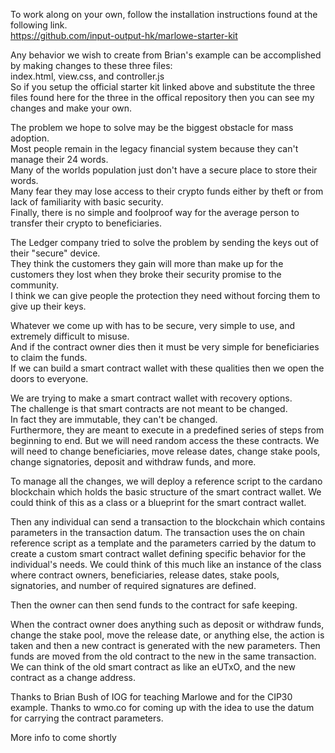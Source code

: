 To work along on your own, follow the installation instructions found at the following link.  
https://github.com/input-output-hk/marlowe-starter-kit  

Any behavior we wish to create from Brian's example can be accomplished by making changes to these three files:  
index.html, view.css, and controller.js  
So if you setup the official starter kit linked above and substitute the three files found here for the three in the offical repository then you can see my changes and make your own.  

The problem we hope to solve may be the biggest obstacle for mass adoption.  
Most people remain in the legacy financial system because they can't manage their 24 words.  
Many of the worlds population just don't have a secure place to store their words.  
Many fear they may lose access to their crypto funds either by theft or from lack of familiarity with basic security.  
Finally, there is no simple and foolproof way for the average person to transfer their crypto to beneficiaries.  

The Ledger company tried to solve the problem by sending the keys out of their "secure" device.  
They think the customers they gain will more than make up for the customers they lost when they broke their security promise to the community.  
I think we can give people the protection they need without forcing them to give up their keys.  

Whatever we come up with has to be secure, very simple to use, and extremely difficult to misuse.  
And if the contract owner dies then it must be very simple for beneficiaries to claim the funds.  
If we can build a smart contract wallet with these qualities then we open the doors to everyone.  

We are trying to make a smart contract wallet with recovery options.  
The challenge is that smart contracts are not meant to be changed.  
In fact they are immutable, they can't be changed.  
Furthermore, they are meant to execute in a predefined series of steps from beginning to end.
But we will need random access the these contracts.
We will need to change beneficiaries, move release dates, change stake pools, change signatories, deposit and withdraw funds, and more.

To manage all the changes, we will deploy a reference script to the cardano blockchain which holds the basic structure of the smart contract wallet.
We could think of this as a class or a blueprint for the smart contract wallet.

Then any individual can send a transaction to the blockchain which contains parameters in the transaction datum.
The transaction uses the on chain reference script as a template and the parameters carried by the datum to create a custom smart contract wallet defining specific behavior for the individual's needs.
We could think of this much like an instance of the class where contract owners, beneficiaries, release dates, stake pools, signatories, and number of required signatures are defined.

Then the owner can then send funds to the contract for safe keeping.

When the contract owner does anything such as deposit or withdraw funds, change the stake pool, move the release date, or anything else, the action is taken and then a new contract is generated with the new parameters.
Then funds are moved from the old contract to the new in the same transaction. We can think of the old smart contract as like an eUTxO, and the new contract as a change address.

Thanks to Brian Bush of IOG for teaching Marlowe and for the CIP30 example.
Thanks to wmo.co for coming up with the idea to use the datum for carrying the contract parameters.

More info to come shortly
